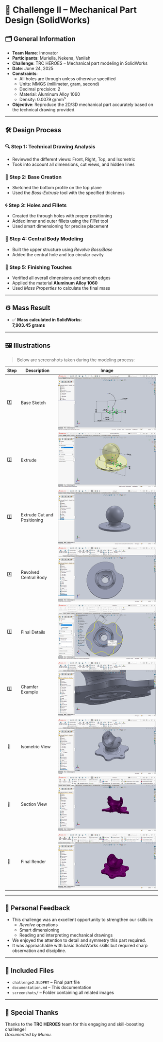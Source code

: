 # 🚀 Challenge II – Mechanical Part Design (SolidWorks)

## 🗂️ General Information

- **Team Name**: Innovator  
- **Participants**: Muriella, Nekena, Vanilah  
- **Challenge**: TRC HEROES – Mechanical part modeling in SolidWorks  
- **Date**: June 24, 2025  
- **Constraints**:
  - All holes are through unless otherwise specified  
  - Units: MMGS (millimeter, gram, second)  
  - Decimal precision: 2  
  - Material: Aluminum Alloy 1060  
  - Density: 0.0079 g/mm³  
- **Objective**: Reproduce the 2D/3D mechanical part accurately based on the technical drawing provided.

---

## 🛠️ Design Process

### 🔍 Step 1: Technical Drawing Analysis  
- Reviewed the different views: Front, Right, Top, and Isometric  
- Took into account all dimensions, cut views, and hidden lines

### 🧱 Step 2: Base Creation  
- Sketched the bottom profile on the top plane  
- Used the *Boss-Extrude* tool with the specified thickness

### 🌀 Step 3: Holes and Fillets  
- Created the through holes with proper positioning  
- Added inner and outer fillets using the *Fillet* tool  
- Used smart dimensioning for precise placement

### 🔄 Step 4: Central Body Modeling  
- Built the upper structure using *Revolve Boss/Base*  
- Added the central hole and top circular cavity

### 🧩 Step 5: Finishing Touches  
- Verified all overall dimensions and smooth edges  
- Applied the material **Aluminum Alloy 1060**  
- Used *Mass Properties* to calculate the final mass

---

## ⚙️ Mass Result

- ✅ **Mass calculated in SolidWorks**:  
  **7,903.45 grams**  

---

## 🖼️ Illustrations

> Below are screenshots taken during the modeling process:

| Step | Description | Image |
|------|-------------|-------|
| 1️⃣ | Base Sketch | ![step1](../screenshots/challenge2_1.png) |
| 2️⃣ | Extrude | ![step2](../screenshots/challenge2_2.png) |
| 3️⃣ | Extrude Cut and Positioning | ![step3](../screenshots/challenge2_3.png) |
| 4️⃣ | Revolved Central Body | ![step4](../screenshots/challenge2_4.png) |
| 5️⃣ | Final Details | ![step5](../screenshots/challenge2_5.png) |
| 6️⃣ | Chamfer Example | ![chamfer](../screenshots/challenge2_8.png) |
| 🔄 | Isometric View | ![isometric](../screenshots/challenge2_7.png) |
| 🎯 | Section View | ![cut view](../screenshots/challenge2_cut.png) |
| 🏁 | Final Render | ![Final](../screenshots/challenge2Fin.png) |

---

## 💬 Personal Feedback

- This challenge was an excellent opportunity to strengthen our skills in:
  - *Revolve* operations  
  - Smart dimensioning  
  - Reading and interpreting mechanical drawings  
- We enjoyed the attention to detail and symmetry this part required.  
- It was approachable with basic SolidWorks skills but required sharp observation and discipline.

---

## 📁 Included Files

- `challenge2.SLDPRT` – Final part file  
- `documentation.md` – This documentation  
- `screenshots/` – Folder containing all related images  

---

## 🙌 Special Thanks

Thanks to the **TRC HEROES** team for this engaging and skill-boosting challenge!  
*Documented by Mumu.*
